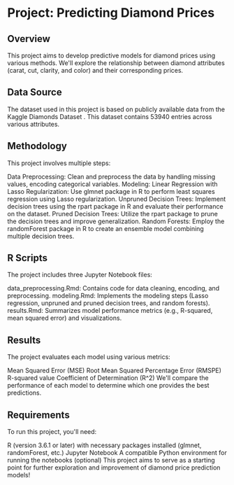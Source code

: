 # Project: Predicting Diamond Prices
## Overview
This project aims to develop predictive models for diamond prices using various methods. We'll explore the relationship between diamond attributes (carat, cut, clarity, and color) and their corresponding prices.

## Data Source
The dataset used in this project is based on publicly available data from the Kaggle Diamonds Dataset . This dataset contains 53940 entries across various attributes.

## Methodology
This project involves multiple steps:

Data Preprocessing: Clean and preprocess the data by handling missing values, encoding categorical variables.
Modeling:
Linear Regression with Lasso Regularization: Use glmnet package in R to perform least squares regression using Lasso regularization.
Unpruned Decision Trees: Implement decision trees using the rpart package in R and evaluate their performance on the dataset.
Pruned Decision Trees: Utilize the rpart package to prune the decision trees and improve generalization.
Random Forests: Employ the randomForest package in R to create an ensemble model combining multiple decision trees.

## R Scripts
The project includes three Jupyter Notebook files:

data_preprocessing.Rmd: Contains code for data cleaning, encoding, and preprocessing.
modeling.Rmd: Implements the modeling steps (Lasso regression, unpruned and pruned decision trees, and random forests).
results.Rmd: Summarizes model performance metrics (e.g., R-squared, mean squared error) and visualizations.

## Results
The project evaluates each model using various metrics:

Mean Squared Error (MSE)
Root Mean Squared Percentage Error (RMSPE)
R-squared value
Coefficient of Determination (R^2)
We'll compare the performance of each model to determine which one provides the best predictions.

## Requirements
To run this project, you'll need:

R (version 3.6.1 or later) with necessary packages installed (glmnet, randomForest, etc.)
Jupyter Notebook
A compatible Python environment for running the notebooks (optional)
This project aims to serve as a starting point for further exploration and improvement of diamond price prediction models!
